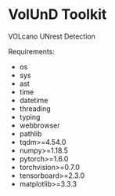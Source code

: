 # VolUnD Toolkit
VOLcano UNrest Detection

Requirements:
- os
- sys
- ast
- time
- datetime
- threading
- typing
- webbrowser
- pathlib
- tqdm>=4.54.0
- numpy>=1.18.5
- pytorch>=1.6.0
- torchvision>=0.7.0
- tensorboard>=2.3.0
- matplotlib>=3.3.3